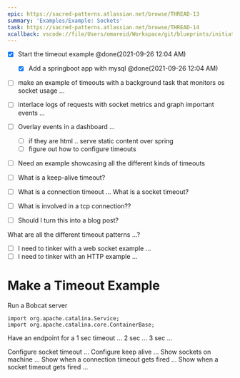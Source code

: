 ```yaml
---
epic: https://sacred-patterns.atlassian.net/browse/THREAD-13
summary: 'Examples/Example: Sockets'
task: https://sacred-patterns.atlassian.net/browse/THREAD-14
xcallback: vscode://file/Users/omareid/Workspace/git/blueprints/initiatives/example-timeouts.md:1
---
```


* [x] Start the timeout example @done(2021-09-26 12:04 AM)
	* [x] Add a springboot app with mysql @done(2021-09-26 12:04 AM)

* [ ] make an example of timeouts with a background task that monitors os socket usage ...
* [ ] interlace logs of requests with socket metrics and graph important events ...

* [ ] Overlay events in a dashboard ...
	* [ ] if they are html .. serve static content over spring
	* [ ] figure out how to configure timeouts

* [ ] Need an example showcasing all the different kinds of timeouts
* [ ] What is a keep-alive timeout?
* [ ] What is a connection timeout ... What is a socket timeout? 
* [ ] What is involved in a tcp connection??
* [ ] Should I turn this into a blog post?

What are all the different timeout patterns ...?

- [ ] I need to tinker with a web socket example …
- [ ] I need to tinker with an HTTP example ...

# Make a Timeout Example

Run a Bobcat server

```
import org.apache.catalina.Service;
import org.apache.catalina.core.ContainerBase;
```

Have an endpoint for a 1 sec timeout ...
2 sec ... 3 sec ...

Configure socket timeout ...
Configure keep alive ...
Show sockets on machine ...
Show when a connection timeout gets fired ...
Show when a socket timeout gets fired ...